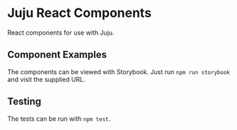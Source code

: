 # Juju React Components
React components for use with Juju.

## Component Examples
The components can be viewed with Storybook. Just run `npm run storybook` and visit the supplied URL.


## Testing
The tests can be run with `npm test`.
